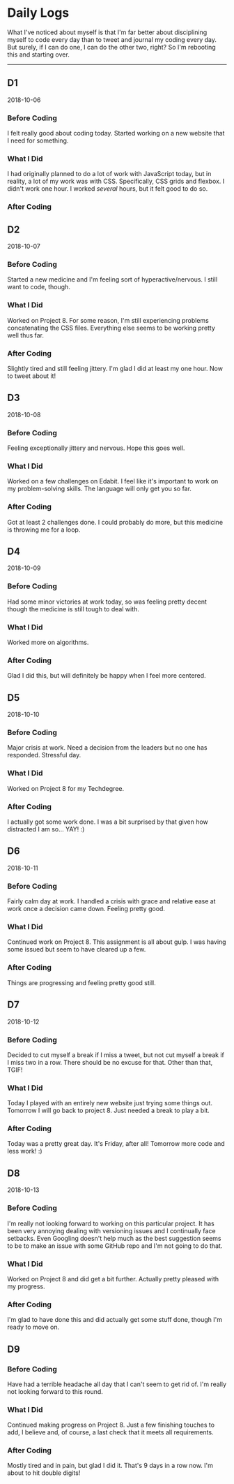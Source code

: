 # Daily Logs

What I've noticed about myself is that I'm far better about disciplining myself to code every day
than to tweet and journal my coding every day. But surely, if I can do one, I can do the other two, right?
So I'm rebooting this and starting over.

---

## D1

2018-10-06

### Before Coding

I felt really good about coding today. Started working on a new website that I need for something.

### What I Did

I had originally planned to do a lot of work with JavaScript today, but in reality, a lot of my work
was with CSS. Specifically, CSS grids and flexbox. I didn't work one hour. I worked *several* hours,
but it felt good to do so.

### After Coding

## D2

2018-10-07

### Before Coding

Started a new medicine and I'm feeling sort of hyperactive/nervous. I still want to code, though.

### What I Did

Worked on Project 8. For some reason, I'm still experiencing problems concatenating the CSS files. Everything
else seems to be working pretty well thus far.

### After Coding

Slightly tired and still feeling jittery. I'm glad I did at least my one hour. Now to tweet about it!

## D3

2018-10-08

### Before Coding

Feeling exceptionally jittery and nervous. Hope this goes well.

### What I Did

Worked on a few challenges on Edabit. I feel like it's important to work on my problem-solving
skills. The language will only get you so far.

### After Coding

Got at least 2 challenges done. I could probably do more, but this medicine is throwing me for a loop.

## D4

2018-10-09

### Before Coding

Had some minor victories at work today, so was feeling pretty decent though the medicine is still tough to deal with.

### What I Did

Worked more on algorithms.

### After Coding

Glad I did this, but will definitely be happy when I feel more centered.

## D5

2018-10-10

### Before Coding

Major crisis at work. Need a decision from the leaders but no one has responded. Stressful day.

### What I Did

Worked on Project 8 for my Techdegree.

### After Coding

I actually got some work done. I was a bit surprised by that given how distracted I am so... YAY! :)

## D6

2018-10-11

### Before Coding

Fairly calm day at work. I handled a crisis with grace and relative ease at work once a decision came down. Feeling pretty good.

### What I Did

Continued work on Project 8. This assignment is all about gulp. I was having some issued but seem to have cleared up a few.

### After Coding

Things are progressing and feeling pretty good still.

## D7

2018-10-12

### Before Coding

Decided to cut myself a break if I miss a tweet, but not cut myself a break if I miss two in a row. There should be no excuse for that. Other than that, TGIF!

### What I Did

Today I played with an entirely new website just trying some things out. Tomorrow I will go back to project 8. Just needed a break to play a bit.

### After Coding

Today was a pretty great day. It's Friday, after all! Tomorrow more code and less work! :)

## D8

2018-10-13

### Before Coding

I'm really not looking forward to working on this particular project. It has been very annoying dealing with versioning issues and I continually face setbacks. Even Googling doesn't help much as the best suggestion seems to be to make an issue with some GitHub repo and I'm not going to do that.

### What I Did

Worked on Project 8 and did get a bit further. Actually pretty pleased with my progress.

### After Coding

I'm glad to have done this and did actually get some stuff done, though I'm ready to move on.

## D9

### Before Coding

Have had a terrible headache all day that I can't seem to get rid of. I'm really not looking forward to this round.

### What I Did

Continued making progress on Project 8. Just a few finishing touches to add, I believe and, of course, a last check that it meets all requirements.

### After Coding

Mostly tired and in pain, but glad I did it. That's 9 days in a row now. I'm about to hit double digits!
